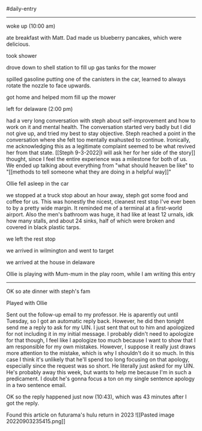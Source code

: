 #daily-entry

----

woke up (10:00 am)

ate breakfast with Matt.  Dad made us blueberry pancakes, which were delicious.

took shower

drove down to shell station to fill up gas tanks for the mower

spilled gasoline putting one of the canisters in the car, learned to always rotate the nozzle to face upwards.

got home and helped mom fill up the mower

left for delaware (2:00 pm)

had a very long conversation with steph about self-improvement and how to work on it and mental health.  The conversation started very badly but I did not give up, and tried my best to stay objective.  Steph reached a point in the conversation where she felt too mentally exahusted to continue.  Ironically, me acknowledging this as a legitimate complaint seemed to be what revived her from that state.  [[Steph 9-3-2022|I will ask her for her side of the story]] thought, since I feel the entire experience was a milestone for both of us.  We ended up talking about everything from "what should heaven be like" to "[[methods to tell someone what they are doing in a helpful way]]"

Ollie fell asleep in the car

we stopped at a truck stop about an hour away, steph got some food and coffee for us.  This was honestly the nicest, cleanest rest stop I've ever been to by a pretty wide margin.  It reminded me of a terminal at a first-world airport.  Also the men's bathroom was huge, it had like at least 12 urnals, idk how many stalls, and about 24 sinks, half of which were broken and covered in black plastic tarps.

we left the rest stop

we arrived in wilmington and went to target

we arrived at the house in delaware

Ollie is playing with Mum-mum in the play room, while I am writing this entry

-------

OK so ate dinner with steph's fam

Played with Ollie

Sent out the follow-up email to my professor.  He is aparently out until Tuesday, so I got an automatic reply back.  However, he did then tonight send me a reply to ask for my UIN.  I just sent that out to him and apologized for not including it in my initial message.  I probably didn't need to apologize for that though, I feel like I apologize too much because I want to show that I am responsible for my own mistakes.  However, I suppose it really just draws more attention to the mistake, which is why I shouldn't do it so much.  In this case I think it's unlikely that he'll spend too long focusing on that apology, especially since the request was so short. He literally just asked for my UIN. He's probably away this week, but wants to help me because I'm in such a predicament.  I doubt he's gonna focus a ton on my single sentence apology in a two sentence email.

OK so the reply happened just now (10:43), which was 43 minutes after I got the reply.

Found this article on futurama's hulu return in 2023
![[Pasted image 20220903235415.png]]

